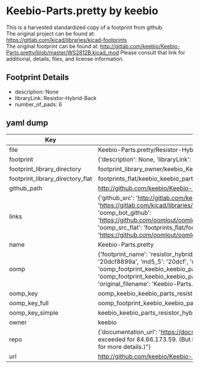 # Keebio-Parts.pretty by keebio  
This is a harvested standardized copy of a footprint from github.  
The original project can be found at:  
https://gitlab.com/kicad/libraries/kicad-footprints  
The original footprint can be found at:
http://gitlab.com/keebio/Keebio-Parts.pretty/blob/master/WS2812B.kicad_mod
Please consult that link for additional, details, files, and license information.  
## Footprint Details
* description: None  
* libraryLink: Resistor-Hybrid-Back  
* number_of_pads: 6  
## yaml dump  
| Key | Value |  
| --- | --- |  
| file | Keebio-Parts.pretty/Resistor-Hybrid-Back.kicad_mod |  
| footprint | {'description': None, 'libraryLink': 'Resistor-Hybrid-Back', 'number_of_pads': 6} |  
| footprint_library_directory | footprint_library_owner/keebio_Keebio-Parts.pretty |  
| footprint_library_directory_flat | footprints_flat/keebio_keebio_parts_resistor_hybrid_back/working |  
| github_path | http://github.com/keebio/Keebio-Parts.pretty/blob/master/Resistor-Hybrid-Back.kicad_mod |  
| links | {'github_src': 'http://gitlab.com/keebio/Keebio-Parts.pretty/blob/master/WS2812B.kicad_mod', 'github_src_repo': 'https://gitlab.com/kicad/libraries/kicad-footprints', 'oomp_bot': 'footprints/keebio_keebio_parts_resistor_hybrid_back/working', 'oomp_bot_github': 'https://github.com/oomlout/oomlout_oomp_footprint_bot/tree/main/footprints/keebio_keebio_parts_resistor_hybrid_back/working', 'oomp_src_flat': 'footprints_flat/footprints_flat/keebio_keebio_parts_resistor_hybrid_back/working', 'oomp_src_flat_github': 'https://github.com/oomlout/oomlout_oomp_footprint_src/tree/main/footprints_flat/keebio_keebio_parts_resistor_hybrid_back/working'} |  
| name | Keebio-Parts.pretty |  
| oomp | {'footprint_name': 'resistor_hybrid_back', 'library_name': 'keebio_parts', 'md5': '20dcf8899a9a4e5745a715772f93249b', 'md5_10': '20dcf8899a', 'md5_5': '20dcf', 'md5_6': '20dcf8', 'oomp_key': 'oomp_keebio_keebio_parts_resistor_hybrid_back', 'oomp_key_extra': 'oomp_footprint_keebio_keebio_parts_resistor_hybrid_back', 'oomp_key_full': 'oomp_footprint_keebio_keebio_parts_resistor_hybrid_back_20dcf8', 'oomp_key_simple': 'keebio_keebio_parts_resistor_hybrid_back', 'original_filename': 'Keebio-Parts.pretty/Resistor-Hybrid-Back.kicad_mod', 'owner_name': 'keebio'} |  
| oomp_key | oomp_keebio_keebio_parts_resistor_hybrid_back |  
| oomp_key_full | oomp_footprint_keebio_keebio_parts_resistor_hybrid_back |  
| oomp_key_simple | keebio_keebio_parts_resistor_hybrid_back |  
| owner | keebio |  
| repo | {'documentation_url': 'https://docs.github.com/rest/overview/resources-in-the-rest-api#rate-limiting', 'message': "API rate limit exceeded for 84.66.173.59. (But here's the good news: Authenticated requests get a higher rate limit. Check out the documentation for more details.)"} |  
| url | http://github.com/keebio/Keebio-Parts.pretty |  

